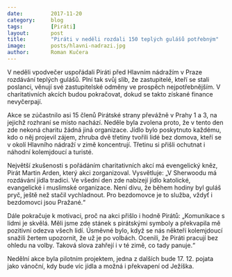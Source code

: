 ```yaml
---
date:         2017-11-20
category:     blog
tags:         [Piráti]
layout:       post
title:        "Piráti v neděli rozdali 150 teplých gulášů potřebným"
image:        posts/hlavni-nadrazi.jpg
author:       Roman Kučera
---
```

 
V neděli vpodvečer uspořádali Piráti před Hlavním nádražím v Praze rozdávání teplých gulášů. Plní tak svůj slib, že zastupitelé, kteří se stali poslanci, věnují své zastupitelské odměny ve prospěch nejpotřebnějším. V charitativních akcích budou pokračovat, dokud se takto získané finance nevyčerpají.

Akce se zúčastnilo asi 15 členů Pirátské strany převážně v Prahy 1 a 3, na jejichž rozhraní se místo nachází. Neděle byla zvolena proto, že v tento den zde nekoná charitu žádná jiná organizace. Jídlo bylo poskytnuto každému, kdo o něj projevil zájem, zhruba dvě třetiny tvořili lidé bez domova, kteří se v okolí Hlavního nádraží v zimě koncentrují. Třetinu si přišli ochutnat i náhodní kolemjdoucí a turisté.

Největší zkušenosti s pořádáním charitativních akcí má evengelický kněz, Pirát Martin Arden, který akci zorganizoval. Vysvětluje: „V Sherwoodu má rozdávání jídla tradici. Ve všední den zde nabízejí jídlo katolické, evangelické i muslimské organizace. Není divu, že během hodiny byl guláš pryč, ještě než stačil vychladnout. Pro bezdomovce je to služba, vždyť i bezdomovci jsou Pražané.“

Dále pokračuje k motivaci, proč na akci přišlo i hodně Pirátů: „Komunikace s lidmi je skvělá. Měli jsme zde stánek s pirátskými symboly a překvapila mě pozitivní odezva všech lidí. Úsměvné bylo, když se nás někteří kolemjdoucí snažili žertem upozornit, že už je po volbách. Ocenili, že Piráti pracují bez ohledu na volby. Taková slova zahřejí i v té zimě, co tady panuje.“

Nedělní akce byla pilotním projektem, jedna z dalších bude 17. 12. pojata jako vánoční, kdy bude víc jídla a možná i překvapení od Ježíška.
